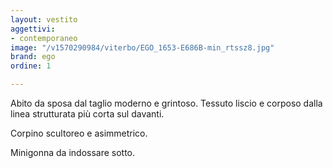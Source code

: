 ```yaml
---
layout: vestito
aggettivi:
- contemporaneo
image: "/v1570290984/viterbo/EGO_1653-E686B-min_rtssz8.jpg"
brand: ego
ordine: 1

---
```

Abito da sposa dal taglio moderno e grintoso. Tessuto liscio e corposo dalla linea strutturata più corta sul davanti.

Corpino scultoreo e asimmetrico.

Minigonna da indossare sotto.